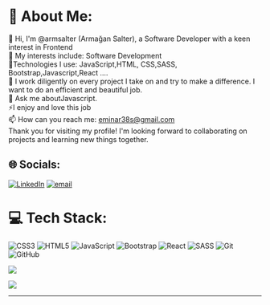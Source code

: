 # 💫 About Me:
🔭 Hi, I'm @armsalter (Armağan Salter), a Software Developer with a keen interest in Frontend <br>👯 My interests include: Software Development<br>🌱Technologies I use: JavaScript,HTML, CSS,SASS, Bootstrap,Javascript,React ....<br>💞️ I work diligently on every project I take on and try to make a difference. I want to do an efficient and beautiful job.<br>💬 Ask me aboutJavascript.<br>⚡I enjoy and love this job <br>📫 How can you reach me: eminar38s@gmail.com <br> Thank you for visiting my profile! I'm looking forward to collaborating on projects and learning new things together.


## 🌐 Socials:
[![LinkedIn](https://img.shields.io/badge/LinkedIn-%230077B5.svg?logo=linkedin&logoColor=white)](https://linkedin.com/in/armagans) [![email](https://img.shields.io/badge/Email-D14836?logo=gmail&logoColor=white)](mailto:eminar38s@gmail.com) 

# 💻 Tech Stack:
![CSS3](https://img.shields.io/badge/css3-%231572B6.svg?style=for-the-badge&logo=css3&logoColor=white) ![HTML5](https://img.shields.io/badge/html5-%23E34F26.svg?style=for-the-badge&logo=html5&logoColor=white) ![JavaScript](https://img.shields.io/badge/javascript-%23323330.svg?style=for-the-badge&logo=javascript&logoColor=%23F7DF1E) ![Bootstrap](https://img.shields.io/badge/bootstrap-%238511FA.svg?style=for-the-badge&logo=bootstrap&logoColor=white) ![React](https://img.shields.io/badge/react-%2320232a.svg?style=for-the-badge&logo=react&logoColor=%2361DAFB) ![SASS](https://img.shields.io/badge/SASS-hotpink.svg?style=for-the-badge&logo=SASS&logoColor=white) ![Git](https://img.shields.io/badge/git-%23F05033.svg?style=for-the-badge&logo=git&logoColor=white) ![GitHub](https://img.shields.io/badge/github-%23121011.svg?style=for-the-badge&logo=github&logoColor=white)



[![](https://visitcount.itsvg.in/api?id=armsalter&icon=0&color=13)](https://visitcount.itsvg.in)


<!-- Proudly created with GPRM ( https://gprm.itsvg.in ) -->

![](https://github-contributor-stats.vercel.app/api?username=armsalter&limit=5&theme=dark&combine_all_yearly_contributions=true)

---


